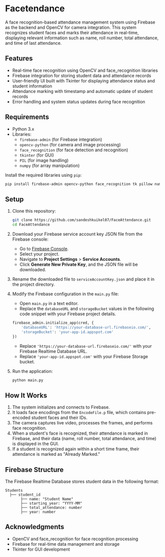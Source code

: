 
# Facetendance 

A face recognition-based attendance management system using Firebase as the backend and OpenCV for camera integration. This system recognizes student faces and marks their attendance in real-time, displaying relevant information such as name, roll number, total attendance, and time of last attendance.

## Features
- Real-time face recognition using OpenCV and face_recognition libraries
- Firebase integration for storing student data and attendance records
- User-friendly UI built with Tkinter for displaying attendance status and student information
- Attendance marking with timestamp and automatic update of student records
- Error handling and system status updates during face recognition

## Requirements
- Python 3.x
- Libraries:
  - `firebase-admin` (for Firebase integration)
  - `opencv-python` (for camera and image processing)
  - `face_recognition` (for face detection and recognition)
  - `tkinter` (for GUI)
  - `PIL` (for image handling)
  - `numpy` (for array manipulation)

Install the required libraries using `pip`:

```bash
pip install firebase-admin opencv-python face_recognition tk pillow numpy
```

## Setup

1. Clone this repository:

   ```bash
   git clone https://github.com/sandeshkuikel07/FaceAttendance.git
   cd FaceAttendance
   ```

2. Download your Firebase service account key JSON file from the Firebase console:
   - Go to [Firebase Console](https://console.firebase.google.com/).
   - Select your project.
   - Navigate to **Project Settings** > **Service Accounts**.
   - Click **Generate New Private Key**, and the JSON file will be downloaded.

3. Rename the downloaded file to `serviceAccountKey.json` and place it in the project directory.

4. Modify the Firebase configuration in the `main.py` file:
   - Open `main.py` in a text editor.
   - Replace the `databaseURL` and `storageBucket` values in the following code snippet with your Firebase project details.

   ```python
   firebase_admin.initialize_app(cred, {
       'databaseURL': 'https://your-database-url.firebaseio.com/',
       'storageBucket': 'your-app-id.appspot.com'
   })
   ```

   - Replace `'https://your-database-url.firebaseio.com/'` with your Firebase Realtime Database URL.
   - Replace `'your-app-id.appspot.com'` with your Firebase Storage bucket.

5. Run the application:

   ```bash
   python main.py
   ```

## How It Works

1. The system initializes and connects to Firebase.
2. It loads face encodings from the `EncodeFile.p` file, which contains pre-encoded student faces and their IDs.
3. The camera captures live video, processes the frames, and performs face recognition.
4. When a student's face is recognized, their attendance is marked in Firebase, and their data (name, roll number, total attendance, and time) is displayed in the GUI.
5. If a student is recognized again within a short time frame, their attendance is marked as "Already Marked."

## Firebase Structure

The Firebase Realtime Database stores student data in the following format:

```
Students
  ├── student_id
       ├── name: "Student Name"
       ├── starting_year: "YYYY-MM"
       ├── total_attendance: number
       ├── year: number
```


## Acknowledgments

- OpenCV and face_recognition for face recognition processing
- Firebase for real-time data management and storage
- Tkinter for GUI development
```

